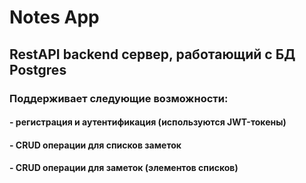 # **Notes App**
## RestAPI backend сервер, работающий с БД Postgres
### Поддерживает следующие возможности: 
#### - регистрация и аутентификация (используются JWT-токены)
#### - CRUD операции для списков заметок
#### - CRUD операции для заметок (элементов списков)